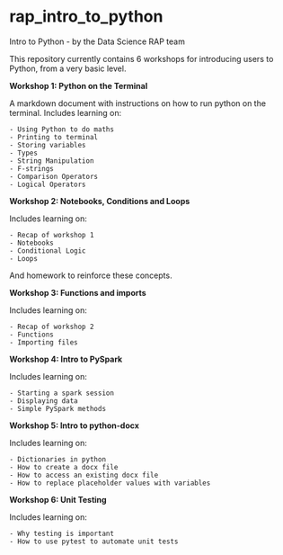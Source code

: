 # rap_intro_to_python
Intro to Python - by the Data Science RAP team

This repository currently contains 6 workshops for introducing users to Python, from a very basic level.
 

**Workshop 1: Python on the Terminal**

A markdown document with instructions on how to run python on the terminal.
Includes learning on:

    - Using Python to do maths
    - Printing to terminal
    - Storing variables
    - Types
    - String Manipulation
    - F-strings
    - Comparison Operators
    - Logical Operators
    
    
**Workshop 2: Notebooks, Conditions and Loops**

Includes learning on:

    - Recap of workshop 1
    - Notebooks
    - Conditional Logic
    - Loops

And homework to reinforce these concepts.


**Workshop 3: Functions and imports**

Includes learning on:

    - Recap of workshop 2
    - Functions
    - Importing files

**Workshop 4: Intro to PySpark**

Includes learning on:

    - Starting a spark session
    - Displaying data
    - Simple PySpark methods

**Workshop 5: Intro to python-docx**

Includes learning on:

    - Dictionaries in python
    - How to create a docx file
    - How to access an existing docx file
    - How to replace placeholder values with variables

**Workshop 6: Unit Testing**

Includes learning on:

    - Why testing is important
    - How to use pytest to automate unit tests
